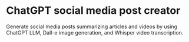 # ChatGPT social media post creator
Generate social media posts summarizing articles and videos by using ChatGPT LLM, Dall-e image generation, and Whisper video transcription.
